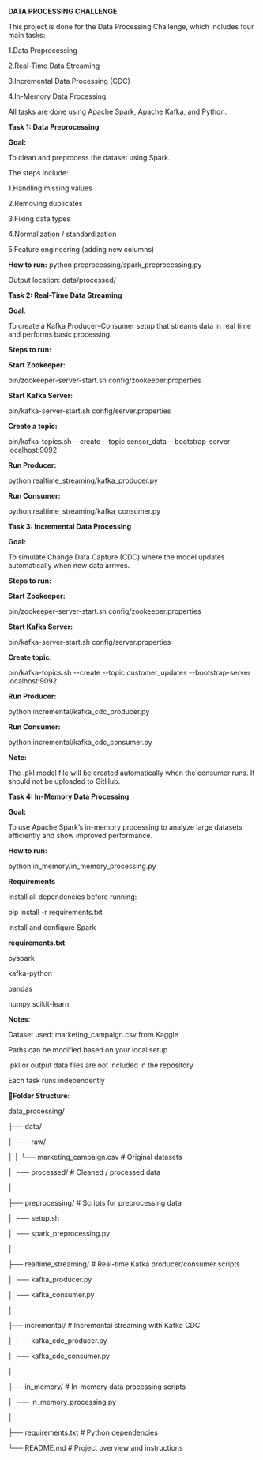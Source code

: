 **DATA PROCESSING CHALLENGE**                                                         

This project is done for the Data Processing Challenge, which includes four main tasks:

1.Data Preprocessing

2.Real-Time Data Streaming

3.Incremental Data Processing (CDC)

4.In-Memory Data Processing

All tasks are done using Apache Spark, Apache Kafka, and Python.

**Task 1: Data Preprocessing** 

**Goal:**

To clean and preprocess the dataset using Spark.

The steps include:

1.Handling missing values

2.Removing duplicates

3.Fixing data types

4.Normalization / standardization

5.Feature engineering (adding new columns)

**How to run:**
python preprocessing/spark_preprocessing.py

Output location:
data/processed/

**Task 2: Real-Time Data Streaming** 

**Goal**:

To create a Kafka Producer–Consumer setup that streams data in real time and performs basic processing.

**Steps to run:**

**Start Zookeeper:**

bin/zookeeper-server-start.sh config/zookeeper.properties

**Start Kafka Server:**

bin/kafka-server-start.sh config/server.properties

**Create a topic:**

bin/kafka-topics.sh --create --topic sensor_data --bootstrap-server localhost:9092

**Run Producer:**

python realtime_streaming/kafka_producer.py

**Run Consumer:**

python realtime_streaming/kafka_consumer.py


**Task 3: Incremental Data Processing** 

**Goal:**

To simulate Change Data Capture (CDC) where the model updates automatically when new data arrives.

**Steps to run:**

**Start Zookeeper:**

bin/zookeeper-server-start.sh config/zookeeper.properties


**Start Kafka Server:**

bin/kafka-server-start.sh config/server.properties


**Create topic:**

bin/kafka-topics.sh --create --topic customer_updates --bootstrap-server localhost:9092

**Run Producer:**

python incremental/kafka_cdc_producer.py

**Run Consumer:**

python incremental/kafka_cdc_consumer.py

**Note:**

The .pkl model file will be created automatically when the consumer runs.
It should not be uploaded to GitHub.


**Task 4: In-Memory Data Processing**

**Goal:**

To use Apache Spark’s in-memory processing to analyze large datasets efficiently and show improved performance.

**How to run:**

python in_memory/in_memory_processing.py

**Requirements**


Install all dependencies before running:

pip install -r requirements.txt

Install and configure Spark

**requirements.txt**

pyspark

kafka-python

pandas

numpy
scikit-learn


**Notes**:

Dataset used: marketing_campaign.csv from Kaggle

Paths can be modified based on your local setup

.pkl or output data files are not included in the repository

Each task runs independently

**📁Folder Structure**:

data_processing/

├── data/

│   ├── raw/

│   │   └── marketing_campaign.csv    # Original datasets

│   └── processed/                    # Cleaned / processed data

│

├── preprocessing/                   # Scripts for preprocessing data

│   ├── setup.sh

│   └── spark_preprocessing.py

│

├── realtime_streaming/              # Real-time Kafka producer/consumer scripts

│   ├── kafka_producer.py

│   └── kafka_consumer.py

│

├── incremental/                     # Incremental streaming with Kafka CDC

│   ├── kafka_cdc_producer.py

│   └── kafka_cdc_consumer.py

│

├── in_memory/                       # In-memory data processing scripts

│   └── in_memory_processing.py

│

├── requirements.txt                  # Python dependencies

└── README.md                         # Project overview and instructions
